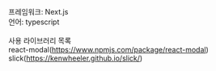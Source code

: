프레임워크: Next.js
<br/>
언어: typescript
<br/><br/>
사용 라이브러리 목록
<br/>
react-modal(https://www.npmjs.com/package/react-modal)
<br/>
slick(https://kenwheeler.github.io/slick/)
